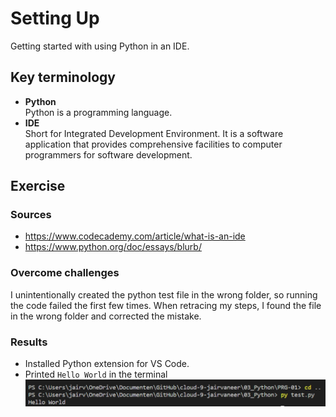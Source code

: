 # Setting Up
Getting started with using Python in an IDE.
## Key terminology
- **Python**  
Python is a programming language.
- **IDE**  
Short for Integrated Development Environment. It is a software application that provides comprehensive facilities to computer programmers for software development.

## Exercise
### Sources
- https://www.codecademy.com/article/what-is-an-ide  
- https://www.python.org/doc/essays/blurb/  


### Overcome challenges
I unintentionally created the python test file in the wrong folder, so running the code failed the first few times. When retracing my steps, I found the file in the wrong folder and corrected the mistake.

### Results
- Installed Python extension for VS Code.  
- Printed `Hello World` in the terminal  
![Hello World](https://github.com/Techgrounds-Cloud-9/cloud-9-jairvaneer/blob/2237f8bdebb15e465ed6ef225c99374fffd72a19/00_includes/Sprint%203/Screenshots%20Python/PRG-01%20Exercise%201%20-%20%231_Hello_World.png)